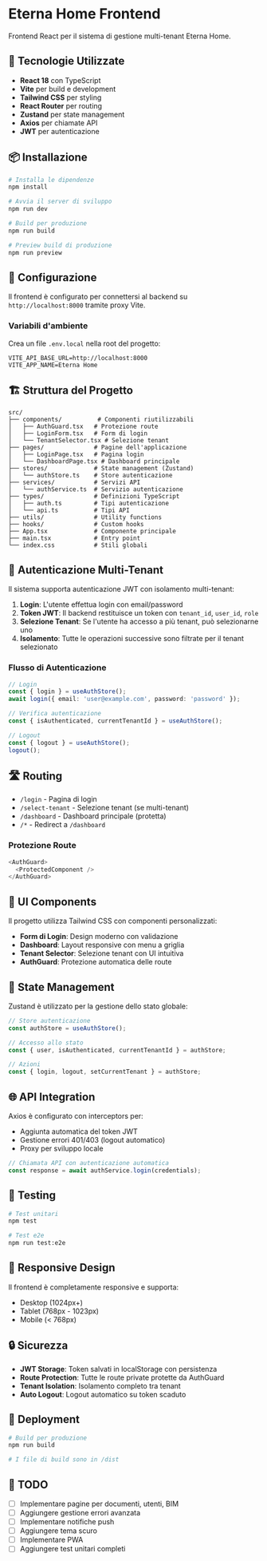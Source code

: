 # Eterna Home Frontend

Frontend React per il sistema di gestione multi-tenant Eterna Home.

## 🚀 Tecnologie Utilizzate

- **React 18** con TypeScript
- **Vite** per build e development
- **Tailwind CSS** per styling
- **React Router** per routing
- **Zustand** per state management
- **Axios** per chiamate API
- **JWT** per autenticazione

## 📦 Installazione

```bash
# Installa le dipendenze
npm install

# Avvia il server di sviluppo
npm run dev

# Build per produzione
npm run build

# Preview build di produzione
npm run preview
```

## 🔧 Configurazione

Il frontend è configurato per connettersi al backend su `http://localhost:8000` tramite proxy Vite.

### Variabili d'ambiente

Crea un file `.env.local` nella root del progetto:

```env
VITE_API_BASE_URL=http://localhost:8000
VITE_APP_NAME=Eterna Home
```

## 🏗️ Struttura del Progetto

```
src/
├── components/          # Componenti riutilizzabili
│   ├── AuthGuard.tsx   # Protezione route
│   ├── LoginForm.tsx   # Form di login
│   └── TenantSelector.tsx # Selezione tenant
├── pages/              # Pagine dell'applicazione
│   ├── LoginPage.tsx   # Pagina login
│   └── DashboardPage.tsx # Dashboard principale
├── stores/             # State management (Zustand)
│   └── authStore.ts    # Store autenticazione
├── services/           # Servizi API
│   └── authService.ts  # Servizio autenticazione
├── types/              # Definizioni TypeScript
│   ├── auth.ts         # Tipi autenticazione
│   └── api.ts          # Tipi API
├── utils/              # Utility functions
├── hooks/              # Custom hooks
├── App.tsx             # Componente principale
├── main.tsx            # Entry point
└── index.css           # Stili globali
```

## 🔐 Autenticazione Multi-Tenant

Il sistema supporta autenticazione JWT con isolamento multi-tenant:

1. **Login**: L'utente effettua login con email/password
2. **Token JWT**: Il backend restituisce un token con `tenant_id`, `user_id`, `role`
3. **Selezione Tenant**: Se l'utente ha accesso a più tenant, può selezionarne uno
4. **Isolamento**: Tutte le operazioni successive sono filtrate per il tenant selezionato

### Flusso di Autenticazione

```typescript
// Login
const { login } = useAuthStore();
await login({ email: 'user@example.com', password: 'password' });

// Verifica autenticazione
const { isAuthenticated, currentTenantId } = useAuthStore();

// Logout
const { logout } = useAuthStore();
logout();
```

## 🛣️ Routing

- `/login` - Pagina di login
- `/select-tenant` - Selezione tenant (se multi-tenant)
- `/dashboard` - Dashboard principale (protetta)
- `/*` - Redirect a `/dashboard`

### Protezione Route

```typescript
<AuthGuard>
  <ProtectedComponent />
</AuthGuard>
```

## 🎨 UI Components

Il progetto utilizza Tailwind CSS con componenti personalizzati:

- **Form di Login**: Design moderno con validazione
- **Dashboard**: Layout responsive con menu a griglia
- **Tenant Selector**: Selezione tenant con UI intuitiva
- **AuthGuard**: Protezione automatica delle route

## 🔄 State Management

Zustand è utilizzato per la gestione dello stato globale:

```typescript
// Store autenticazione
const authStore = useAuthStore();

// Accesso allo stato
const { user, isAuthenticated, currentTenantId } = authStore;

// Azioni
const { login, logout, setCurrentTenant } = authStore;
```

## 🌐 API Integration

Axios è configurato con interceptors per:

- Aggiunta automatica del token JWT
- Gestione errori 401/403 (logout automatico)
- Proxy per sviluppo locale

```typescript
// Chiamata API con autenticazione automatica
const response = await authService.login(credentials);
```

## 🧪 Testing

```bash
# Test unitari
npm test

# Test e2e
npm run test:e2e
```

## 📱 Responsive Design

Il frontend è completamente responsive e supporta:

- Desktop (1024px+)
- Tablet (768px - 1023px)
- Mobile (< 768px)

## 🔒 Sicurezza

- **JWT Storage**: Token salvati in localStorage con persistenza
- **Route Protection**: Tutte le route private protette da AuthGuard
- **Tenant Isolation**: Isolamento completo tra tenant
- **Auto Logout**: Logout automatico su token scaduto

## 🚀 Deployment

```bash
# Build per produzione
npm run build

# I file di build sono in /dist
```

## 📝 TODO

- [ ] Implementare pagine per documenti, utenti, BIM
- [ ] Aggiungere gestione errori avanzata
- [ ] Implementare notifiche push
- [ ] Aggiungere tema scuro
- [ ] Implementare PWA
- [ ] Aggiungere test unitari completi 